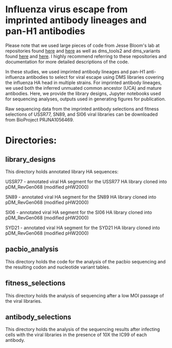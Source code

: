 # Influenza virus escape from imprinted antibody lineages and pan-H1 antibodies

Please note that we used large pieces of code from Jesse Bloom's lab at repositories found [here](https://github.com/jbloomlab/SARS-CoV-2-RBD_DMS_variants) and [here](https://github.com/dms-vep/dms-vep-pipeline) as well as dms_tools2 and dms_variants found [here](https://jbloomlab.github.io/dms_tools2/) and [here](https://jbloomlab.github.io/dms_variants). I highly recommend referring to these repositories and documentation for more detailed descriptions of the code.

In these studies, we used imprinted antibody lineages and pan-H1 anti-influenza antibodies to select for viral escape using DMS libraries covering the influenza HA head in multiple strains. For imprinted antibody lineages, we used both the inferred unmuated common ancestor (UCA) and mature antibodies. Here, we provide the library designs, Jupyter notebooks used for sequencing analyses, outputs used in generating figures for publication.

Raw sequencing data from the imprinted antibody selections and fitness selections of USSR77, SN89, and SI06 viral libraries can be downloaded from BioProject PRJNA1056469.

# Directories:

## library_designs
This directory holds annotated library HA sequences:

USSR77 - annotated viral HA segment for the USSR77 HA library cloned into pDM_RevGen068 (modified pHW2000)

SN89 - annotated viral HA segment for the SN89 HA library cloned into pDM_RevGen068 (modified pHW2000)

SI06 - annotated viral HA segment for the SI06 HA library cloned into pDM_RevGen068 (modified pHW2000)

SYD21 - annotated viral HA segment for the SYD21 HA library cloned into pDM_RevGen068 (modified pHW2000)

## pacbio_analysis
This directory holds the code for the analysis of the pacbio sequencing and the resulting codon and nucleotide variant tables.

## fitness_selections
This directory holds the analysis of sequencing after a low MOI passage of the viral libraries.

## antibody_selections
This directory holds the analysis of the sequencing results after infecting cells with the viral libraries in the presence of 10X the IC99 of each antibody.


